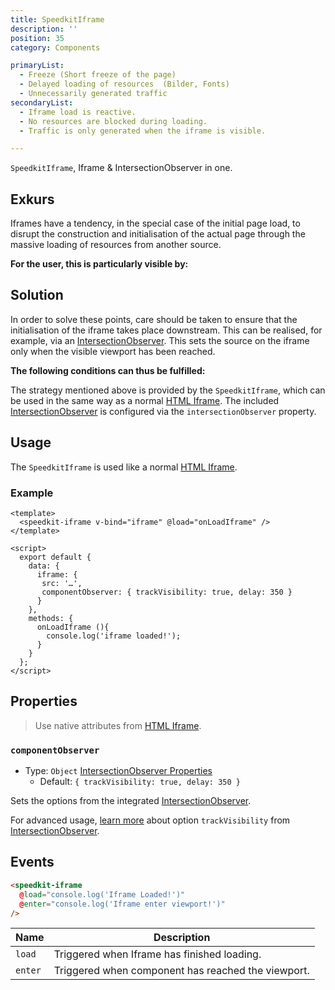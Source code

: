 ```yaml
---
title: SpeedkitIframe
description: ''
position: 35
category: Components

primaryList:
  - Freeze (Short freeze of the page)
  - Delayed loading of resources  (Bilder, Fonts)
  - Unnecessarily generated traffic
secondaryList:
  - Iframe load is reactive.
  - No resources are blocked during loading.
  - Traffic is only generated when the iframe is visible.

---
```


`SpeedkitIframe`, Iframe & IntersectionObserver in one.

## Exkurs

Iframes have a tendency, in the special case of the initial page load, to disrupt the construction and initialisation of the actual page through the massive loading of resources from another source. 

**For the user, this is particularly visible by:**

<list :items="primaryList" type="warning"></list>

## Solution

In order to solve these points, care should be taken to ensure that the initialisation of the iframe takes place downstream.
This can be realised, for example, via an [IntersectionObserver](https://developer.mozilla.org/en-US/docs/Web/API/IntersectionObserver). 
This sets the source on the iframe only when the visible viewport has been reached.

**The following conditions can thus be fulfilled:**

<list :items="secondaryList" type="success"></list>

The strategy mentioned above is provided by the `SpeedkitIframe`, which can be used in the same way as a normal [HTML Iframe](https://www.w3schools.com/tags/tag_iframe.asp).
The included [IntersectionObserver](https://developer.mozilla.org/en-US/docs/Web/API/IntersectionObserver) is configured via the `intersectionObserver` property. 

## Usage

The `SpeedkitIframe` is used like a normal [HTML Iframe](https://www.w3schools.com/tags/tag_iframe.asp).

### Example
````vue
<template>
  <speedkit-iframe v-bind="iframe" @load="onLoadIframe" />
</template>

<script>
  export default {
    data: {
      iframe: {
       src: '…',
       componentObserver: { trackVisibility: true, delay: 350 }
      }
    },
    methods: {
      onLoadIframe (){
        console.log('iframe loaded!');
      }
    }
  };
</script>
````

## Properties

> Use native attributes from [HTML Iframe](https://www.w3schools.com/tags/tag_iframe.asp).
### `componentObserver`
- Type: `Object` [IntersectionObserver Properties](https://developer.mozilla.org/en-US/docs/Web/API/IntersectionObserver#properties)
  - Default: `{ trackVisibility: true, delay: 350 }`

Sets the options from the integrated [IntersectionObserver](https://developer.mozilla.org/en-US/docs/Web/API/IntersectionObserver).  

For advanced usage, [learn more](https://web.dev/intersectionobserver-v2/) about option `trackVisibility` from [IntersectionObserver](https://developer.mozilla.org/en-US/docs/Web/API/IntersectionObserver).

## Events

````html
<speedkit-iframe 
  @load="console.log('Iframe Loaded!')" 
  @enter="console.log('Iframe enter viewport!')" 
/>
````

| Name    | Description                                        |
| ------- | -------------------------------------------------- |
| `load`  | Triggered when Iframe has finished loading.        |
| `enter` | Triggered when component has reached the viewport. |

